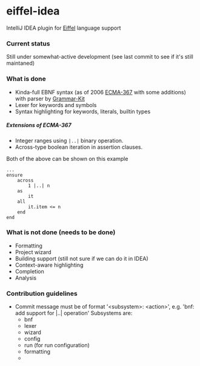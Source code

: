 # eiffel-idea
IntelliJ IDEA plugin for [Eiffel](eiffel.org) language support

### Current status
Still under somewhat-active development (see last commit to see if it's still maintaned)

### What is done
* Kinda-full EBNF syntax (as of 2006 [ECMA-367](http://www.ecma-international.org/publications/files/ECMA-ST/ECMA-367.pdf) with some additions) with parser by [Grammar-Kit](github.com/JetBrains/Grammar-Kit)
* Lexer for keywords and symbols
* Syntax highlighting for keywords, literals, builtin types

##### Extensions of ECMA-367
* Integer ranges using `|..|` binary operation.
* Across-type boolean iteration in assertion clauses.

Both of the above can be shown on this example

    ...
    ensure
        across 
            1 |..| n
        as
            it
        all
            it.item <= n
        end
    end

### What is not done (needs to be done)
* Formatting
* Project wizard
* Building support (still not sure if we can do it in IDEA)
* Context-aware highlighting
* Completion
* Analysis

### Contribution guidelines
* Commit message must be of format '\<subsystem\>: \<action\>', e.g. 'bnf: add support for |..| operation'
  Subsystems are:
    * bnf
    * lexer
    * wizard
    * config
    * run (for run configuration)
    * formatting
    * 